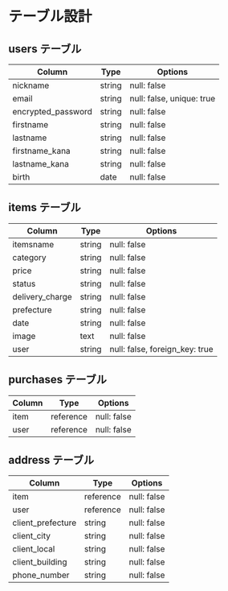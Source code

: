 # テーブル設計

## users テーブル

| Column             | Type   | Options                   |
| ------------------ | ------ | ------------------------- |
| nickname           | string | null: false               |
| email              | string | null: false, unique: true |
| encrypted_password | string | null: false               |
| firstname          | string | null: false               |
| lastname           | string | null: false               |
| firstname_kana     | string | null: false               |
| lastname_kana      | string | null: false               |
| birth              | date   | null: false               |

## items テーブル

| Column          | Type   | Options                        |
| --------------- | ------ | ------------------------------ |
| itemsname       | string | null: false                    |
| category        | string | null: false                    |
| price           | string | null: false                    |
| status          | string | null: false                    |
| delivery_charge | string | null: false                    |
| prefecture      | string | null: false                    |
| date            | string | null: false                    |
| image           | text   | null: false                    |
| user            | string | null: false, foreign_key: true |

## purchases テーブル

| Column | Type      | Options     |
| ------ | --------- | ----------- |
| item   | reference | null: false |
| user   | reference | null: false |

## address テーブル

| Column            | Type      | Options     |
| ----------------- | --------- | ----------- |
| item              | reference | null: false |
| user              | reference | null: false |
| client_prefecture | string    | null: false |
| client_city       | string    | null: false |
| client_local      | string    | null: false |
| client_building   | string    | null: false |
| phone_number      | string    | null: false |
